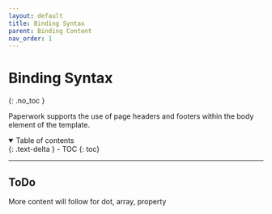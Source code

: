 ```yaml
---
layout: default
title: Binding Syntax
parent: Binding Content
nav_order: 1
---
```


# Binding Syntax
{: .no_toc }

Paperwork supports the use of page headers and footers within the body element of the template.

<details open markdown="block">
  <summary>
    Table of contents
  </summary>
  {: .text-delta }
- TOC
{: toc}
</details>

---

## ToDo

More content will follow for dot, array, property
